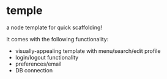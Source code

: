 temple
======

a node template for quick scaffolding!

It comes with the following functionality:
* visually-appealing template with menu/search/edit profile
* login/logout functionality
* preferences/email
* DB connection
